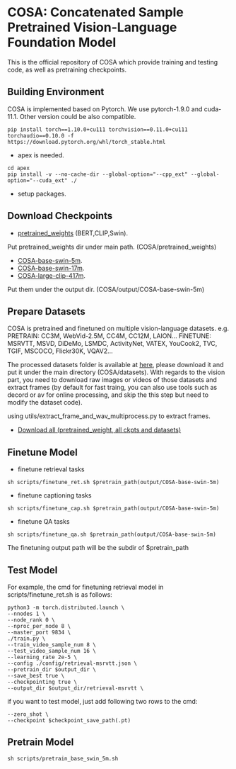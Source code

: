 # COSA: Concatenated Sample Pretrained Vision-Language Foundation Model
This is the official repository of COSA which provide training and testing code, as well as pretraining checkpoints. 


## Building Environment
COSA is implemented based on Pytorch. We use pytorch-1.9.0 and cuda-11.1. Other version could be also compatible.

```
pip install torch==1.10.0+cu111 torchvision==0.11.0+cu111 torchaudio==0.10.0 -f https://download.pytorch.org/whl/torch_stable.html
```

- apex is needed. 
```
cd apex
pip install -v --no-cache-dir --global-option="--cpp_ext" --global-option="--cuda_ext" ./
```
- setup packages.

## Download Checkpoints
- [pretrained_weights](https://drive.google.com/file/d/1n6cDOhwEyrba3fz0ftLeFkBXe98fcCr7/view?usp=share_link) (BERT,CLIP,Swin).

Put pretrained_weights dir under main path. (COSA/pretrained_weights)

- [COSA-base-swin-5m](https://drive.google.com/file/d/1jaKFGbVE-BW3x5JUjRHbRqhVaXIy8q8s/view?usp=sharing).
- [COSA-base-swin-17m](https://drive.google.com/file/d/15LACWjLKD_Y7DCdvNRhqdc5MnwUBmcT7/view?usp=sharing).
- [COSA-large-clip-417m](https://drive.google.com/file/d/114taD5SwhQ5NQdEtIRDh-HDdybsfP0EU/view?usp=sharing).

Put them  under the output dir. (COSA/output/COSA-base-swin-5m)

## Prepare Datasets
COSA is pretrained and finetuned on multiple vision-language datasets. 
e.g. PRETRAIN: CC3M, WebVid-2.5M, CC4M, CC12M, LAION...
FiNETUNE: MSRVTT, MSVD, DiDeMo, LSMDC, ActivityNet, VATEX, YouCook2, TVC, TGIF, MSCOCO, Flickr30K, VQAV2...

The processed datasets folder is available at [here](https://drive.google.com/file/d/1fnd2rNFzgI7Pi-u3N0e5Z3zZjXP48988/view?usp=sharing), please download it and put it under the main directory (COSA/datasets). With regards to the vision part, you need to download raw images or videos of those datasets and extract frames (by default for fast traing, you can also use tools such as decord or av for online processing, and skip the this step but need to modify the dataset code).

using utils/extract_frame_and_wav_multiprocess.py  to extract frames.



- [Download all (pretrained_weight, all ckpts and datasets)](https://drive.google.com/drive/folders/1pNdr1D4S4cQ3-VKzcl3rkk_5232bMvgS?usp=share_link)

## Finetune  Model
- finetune retrieval tasks
```
sh scripts/finetune_ret.sh $pretrain_path(output/COSA-base-swin-5m)
```
- finetune captioning tasks
```
sh scripts/finetune_cap.sh $pretrain_path(output/COSA-base-swin-5m)
```
- finetune QA tasks
```
sh scripts/finetune_qa.sh $pretrain_path(output/COSA-base-swin-5m)
```
The finetuning output path will be the subdir of $pretrain_path

## Test Model
For example, the cmd for finetuning retrieval model  in scripts/finetune_ret.sh is as follows:

```
python3 -m torch.distributed.launch \
--nnodes 1 \
--node_rank 0 \
--nproc_per_node 8 \
--master_port 9834 \
./train.py \
--train_video_sample_num 8 \
--test_video_sample_num 16 \
--learning_rate 2e-5 \
--config ./config/retrieval-msrvtt.json \
--pretrain_dir $output_dir \
--save_best true \
--checkpointing true \
--output_dir $output_dir/retrieval-msrvtt \
```

if you want to test model, just add following two rows to the cmd:
```
--zero_shot \
--checkpoint $checkpoint_save_path(.pt)
```
## Pretrain Model
```
sh scripts/pretrain_base_swin_5m.sh
```


<!-- 
## Citation

If you find this code useful for your research, please consider citing:
```
@inproceedings{chen2020opt,
  title={OPT: Universal image-text representation learning},
  author={Chen, Yen-Chun and Li, Linjie and Yu, Licheng and Kholy, Ahmed El and Ahmed, Faisal and Gan, Zhe and Cheng, Yu and Liu, Jingjing},
  booktitle={ECCV},
  year={2020}
}
```

## License

MIT -->
